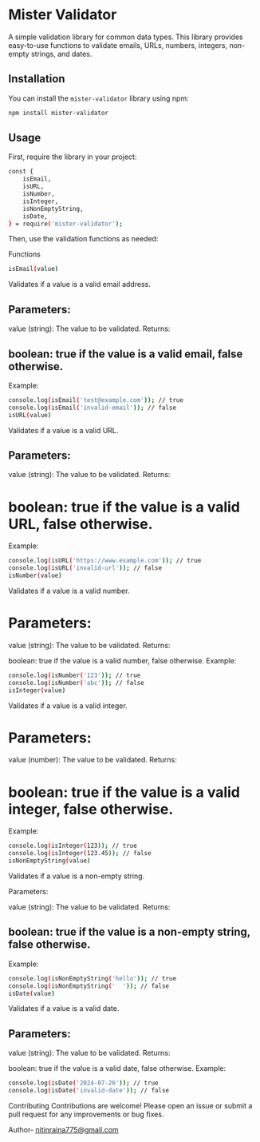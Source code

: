 # Mister Validator

A simple validation library for common data types. This library provides easy-to-use functions to validate emails, URLs, numbers, integers, non-empty strings, and dates.

## Installation

You can install the `mister-validator` library using npm:

```bash
npm install mister-validator

```
## Usage
First, require the library in your project:
```bash
const {
    isEmail,
    isURL,
    isNumber,
    isInteger,
    isNonEmptyString,
    isDate,
} = require('mister-validator');

```
Then, use the validation functions as needed:

Functions
```bash
isEmail(value)
```
Validates if a value is a valid email address.

## Parameters:

value (string): The value to be validated.
Returns:

## boolean: true if the value is a valid email, false otherwise.
Example:

```bash
console.log(isEmail('test@example.com')); // true
console.log(isEmail('invalid-email')); // false
isURL(value)
```
Validates if a value is a valid URL.

## Parameters:

value (string): The value to be validated.
Returns:

# boolean: true if the value is a valid URL, false otherwise.
Example:

```bash
console.log(isURL('https://www.example.com')); // true
console.log(isURL('invalid-url')); // false
isNumber(value)
```
Validates if a value is a valid number.

# Parameters:

value (string): The value to be validated.
Returns:

boolean: true if the value is a valid number, false otherwise.
Example:

```bash
console.log(isNumber('123')); // true
console.log(isNumber('abc')); // false
isInteger(value)
```
Validates if a value is a valid integer.

# Parameters:

value (number): The value to be validated.
Returns:

# boolean: true if the value is a valid integer, false otherwise.
Example:

```bash
console.log(isInteger(123)); // true
console.log(isInteger(123.45)); // false
isNonEmptyString(value)
```

Validates if a value is a non-empty string.

Parameters:

value (string): The value to be validated.
Returns:

## boolean: true if the value is a non-empty string, false otherwise.
Example:

```bash
console.log(isNonEmptyString('hello')); // true
console.log(isNonEmptyString('  ')); // false
isDate(value)
```
Validates if a value is a valid date.

## Parameters:

value (string): The value to be validated.
Returns:

boolean: true if the value is a valid date, false otherwise.
Example:

```bash
console.log(isDate('2024-07-26')); // true
console.log(isDate('invalid-date')); // false
```
Contributing
Contributions are welcome! Please open an issue or submit a pull request for any improvements or bug fixes.


Author- nitinraina775@gmail.com


